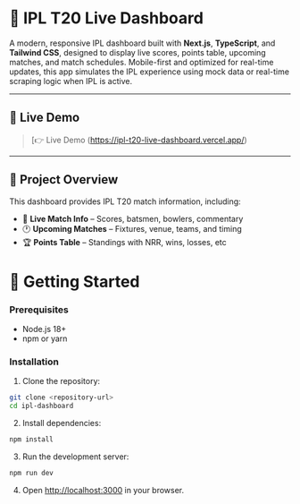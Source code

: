 # 🏏 IPL T20 Live Dashboard

A modern, responsive IPL dashboard built with **Next.js**, **TypeScript**, and **Tailwind CSS**, designed to display live scores, points table, upcoming matches, and match schedules. Mobile-first and optimized for real-time updates, this app simulates the IPL experience using mock data or real-time scraping logic when IPL is active.

---

## 🚀 Live Demo

> [👉 Live Demo (https://ipl-t20-live-dashboard.vercel.app/)

---

## 📌 Project Overview

This dashboard provides IPL T20 match information, including:

- 🔴 **Live Match Info** – Scores, batsmen, bowlers, commentary
- 🕐 **Upcoming Matches** – Fixtures, venue, teams, and timing
- 🏆 **Points Table** – Standings with NRR, wins, losses, etc

# 🚀 Getting Started

### Prerequisites

- Node.js 18+ 
- npm or yarn

### Installation

1. Clone the repository:
```bash
git clone <repository-url>
cd ipl-dashboard
```

2. Install dependencies:
```bash
npm install
```

3. Run the development server:
```bash
npm run dev
```

4. Open [http://localhost:3000](http://localhost:3000) in your browser.
